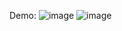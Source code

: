 Demo:
![image](https://github.com/user-attachments/assets/65b6ece4-5de8-40ac-b956-bb1712d3c024)
![image](https://github.com/user-attachments/assets/67f16769-3332-497f-8fca-6e05b04c1248)

